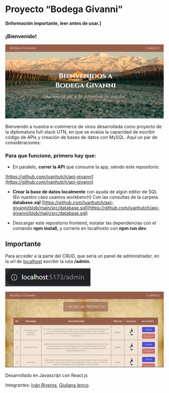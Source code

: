 # Proyecto “Bodega Givanni”

**[Información importante, leer antes de usar.]**

### **¡Bienvenido!**

![Home Image](public/home-image.png)

Bienvenido a nuestra e-commerce de vinos desarrollada como proyecto de la diplomatura full-stack UTN, en que se evalúa la capacidad de escribir código de APIs y creación de bases de datos con MySQL. Aquí un par de consideraciones: 

### Para que funcione, primero hay que:

- En paralelo, **correr la API** que consume la app, siendo este repositorio:

[https://github.com/ivanhutch/api-givanni](https://github.com/ivanhutch/api-givanni)

- **Crear la base de datos localmente** con ayuda de algún editor de SQL (En nuestro caso usamos workbench) Con las consultas de la carpeta **database.sql** [https://github.com/ivanhutch/api-givanni/blob/main/src/database.sql](https://github.com/ivanhutch/api-givanni/blob/main/src/database.sql)

- Descargar este repositorio frontend, instalar las dependencias con el comando **************************npm install,************************** y correrlo en localhosto con  **npm run dev.**

## Importante

Para acceder a la parte del CRUD, que sería un panel de administrador, en la url de [localhost](http://localhost) escribir la ruta **/admin**. 

![Untitled](public/admin-route.png)

![Admin Panel](public/adminpanel-image.png)

Desarrollado en Javascript con React.js

Integrantes: [Iván Riveros](https://www.linkedin.com/in/ivan-riveros/), [Giuliana Ienco](https://www.linkedin.com/in/giuliana-ienco-4032731b9/).